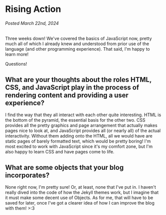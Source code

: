 # Rising Action
###### Posted March 22nd, 2024

Three weeks down! We've covered the basics of JavaScript now, pretty much all of which I already knew and understood from prior use of the language (and other programming experience). That said, I'm happy to learn more!

Questions!

## What are your thoughts about the roles HTML, CSS, and JavaScript play in the process of rendering content and providing a user experience?

I find the way that they all interact with each other quite interesting. HTML is the bottom of the pyramid, the essential basis for the other two. CSS provides all the pretty graphics and page arrangement that actually makes pages nice to look at, and JavaScript provides all (or nearly all) of the actual interactivity. Without them adding onto the HTML, all we would have are static pages of barely formatted text, which would be pretty boring! I'm most excited to work with JavaScript since it's my comfort zone, but I'm also happy to learn CSS and have pages come to life.

## What are some objects that your blog incorporates?

None right now, I'm pretty sure! Or, at least, none that I've put in. I haven't really dived into the code of how the Jekyll themes work, but I imagine that it must make some decent use of Objects. As for me, that will have to be saved for later, once I've got a clearer idea of how I can improve the blog with them! >:3
